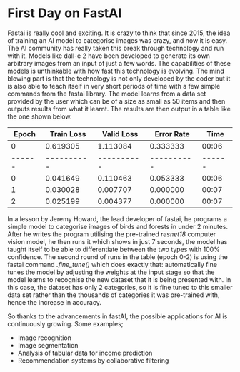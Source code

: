 # First Day on FastAI

Fastai is really cool and exciting. It is crazy to think that since 2015, the idea of training an AI model to categorise images was crazy, and now it is easy. The AI community has really taken this 
break through technology and run with it. Models like dall-e 2 have been developed to generate its own arbitrary images from an input of just a few words. The capabilities of these models is unthinkable 
with how fast this technology is evolving. The mind blowing part is that the technology is not only developed by the coder but it is also able to teach itself in very short periods of time with a few 
simple commands from the fastai library. The model learns from a data set provided by the user which can be of a size as small as 50 items and then outputs results from what it learnt. The results are then
output in a table like the one shown below. 

| Epoch  | Train Loss | Valid Loss | Error Rate |  Time | 
| ------ | ---------- | ---------- | ---------- | ----- |
|    0   |  0.619305  |  1.113084  |  0.333333  | 00:06 |
| ------ | ---------- | ---------- | ---------- | ------|
|    0   |  0.041649  |  0.110463  |  0.053333  | 00:06 |
|    1   |  0.030028  |  0.007707  |  0.000000  | 00:07 |
|    2   |  0.025199  |  0.004377  |  0.000000  | 00:07 |

In a lesson by Jeremy Howard, the lead developer of fastai, he programs a simple model to categorise images of birds and forests in under 2 minutes. After he writes the program utilising the pre-trained
*resnet18* computer vision model, he then runs it which shows in just 7 seconds, the model has taught itself to be able to differentiate between the two types with 100% confidence. The second round of runs
in the table (epoch 0-2) is using the fastai command *.fine_tune()* which does exactly that: automatically fine tunes the model by adjusting the weights at the input stage so that the model learns to
recognise the new dataset that it is being presented with. In this case, the dataset has only 2 categories, so it is fine tuned to this smaller data set rather than the thousands of categories it was 
pre-trained with, hence the increase in accuracy.   

So thanks to the advancements in fastAI, the possible applications for AI is continuously growing. Some examples; 
- Image recognition
- Image segmentation
- Analysis of tabular data for income prediction
- Recommendation systems by collaborative filtering 
